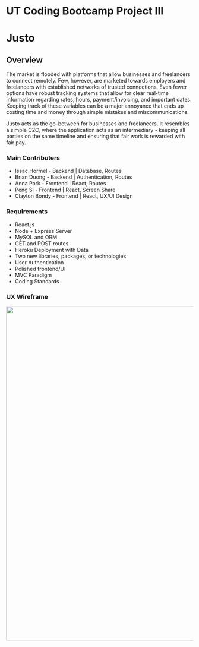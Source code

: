 # UT Coding Bootcamp Project III

# Justo 

## Overview
The market is flooded with platforms that allow businesses and freelancers to connect remotely. Few, however, are marketed towards employers and freelancers with established networks of trusted connections. Even fewer options have robust tracking systems that allow for clear real-time information regarding rates, hours, payment/invoicing, and important dates. Keeping track of these variables can be a major annoyance that ends up costing time and money through simple mistakes and miscommunications.

Justo acts as the go-between for businesses and freelancers. It resembles a simple C2C, where the application acts as an intermediary - keeping all parties on the same timeline and ensuring that fair work is rewarded with fair pay.

### Main Contributers
* Issac Hormel - Backend | Database, Routes
* Brian Duong - Backend | Authentication, Routes
* Anna Park - Frontend | React, Routes
* Peng Si - Frontend | React, Screen Share
* Clayton Bondy - Frontend | React, UX/UI Design

### Requirements
* React.js 
* Node + Express Server 
* MySQL and ORM 
* GET and POST routes 
* Heroku Deployment with Data 
* Two new libraries, packages, or technologies 
* User Authentication 
* Polished frontend/UI 
* MVC Paradigm 
* Coding Standards 

### UX Wireframe
<img src="https://github.com/brianduongh/justo/blob/master/client/public/images/justo-ux-wireframe.jpg?raw=true" width="900">
